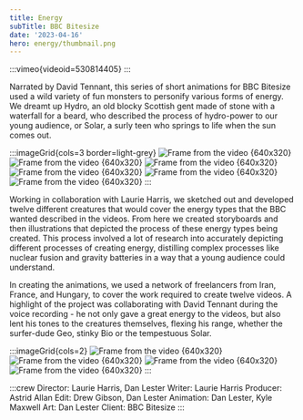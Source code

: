 ```yaml
---
title: Energy
subTitle: BBC Bitesize
date: '2023-04-16'
hero: energy/thumbnail.png
---
```


:::vimeo{videoid=530814405}
:::


Narrated by David Tennant, this series of short animations for BBC Bitesize used a wild variety of fun monsters to personify various forms of energy. We dreamt up Hydro, an old blocky Scottish gent made of stone with a waterfall for a beard, who described the process of hydro-power to our young audience, or Solar, a surly teen who springs to life when the sun comes out.

:::imageGrid{cols=3 border=light-grey}
![Frame from the video {640x320}](/static/images/energy/playful-child-sketcc.png '')
![Frame from the video {640x320}](/static/images/energy/Sketches-Geo.png '')
![Frame from the video {640x320}](/static/images/energy/Sketches-hydro.png '')
![Frame from the video {640x320}](/static/images/energy/Sketches-Hydro-v2.png '')
![Frame from the video {640x320}](/static/images/energy/Sketches-Wavey.png '')
![Frame from the video {640x320}](/static/images/energy/Sketches-Solar.png '')
:::

Working in collaboration with Laurie Harris, we sketched out and developed twelve different creatures that would cover the energy types that the BBC wanted described in the videos. From here we created storyboards and then illustrations that depicted the process of these energy types being created. This process involved a lot of research into accurately depicting different processes of creating energy, distilling complex processes like nuclear fusion and gravity batteries in a way that a young audience could understand.

In creating the animations, we used a network of freelancers from Iran, France, and Hungary, to cover the work required to create twelve videos. A highlight of the project was collaborating with David Tennant during the voice recording - he not only gave a great energy to the videos, but also lent his tones to the creatures themselves, flexing his range, whether the surfer-dude Geo, stinky Bio or the tempestuous Solar.

:::imageGrid{cols=2}
![Frame from the video {640x320}](/static/images/energy/characters-1.png '')
![Frame from the video {640x320}](/static/images/energy/characters-3.png '')
![Frame from the video {640x320}](/static/images/energy/characters-2.png '')
![Frame from the video {640x320}](/static/images/energy/characters-4.png '')
:::



:::crew
Director: Laurie Harris, Dan Lester
Writer: Laurie Harris
Producer: Astrid Allan
Edit: Drew Gibson, Dan Lester
Animation: Dan Lester, Kyle Maxwell
Art: Dan Lester
Client: BBC Bitesize
:::
